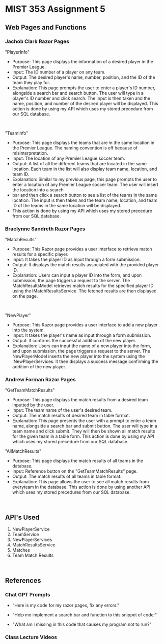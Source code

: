 # MIST 353 Assignment 5

## Web Pages and Functions

### Jachob Clark Razor Pages

"PlayerInfo" <br/>
* Purpose: This page displays the information of a desired player in the Premier League.
* Input: The ID number of a player on any team. 
* Output: The desired player's name, number, position, and the ID of the team they play for. 
* Explanation: This page prompts the user to enter a player's ID number, alongside a search bar and search button. The user will type in a player's ID number and click 
 search. The input is then taken and the name, position, and number of the desired player will be displayed. This action is done by using my API which uses my stored precedure from our SQL database.

<br/>

"TeamInfo" <br/>
* Purpose: This page displays the teams that are in the same location in the Premier League. The naming convention is off because of misinterpretation.
* Input: The location of any Premier League soccer team. 
* Output: A list of all the different teams that are located in the same location. Each team in the list will also display team name, location, and team ID. 
* Explanation: Similar to my previous page, this page prompts the user to enter a location of any Premier League soccer team. The user will insert the location into a search
* bar and then click a search button to see a list of the teams in the same location. The input is then taken and the team name, location, and team ID of the teams in the same location will be displayed.
* This action is done by using my API which uses my stored precedure from our SQL database.


### Braelynne Sandreth Razor Pages

"MatchResults"
* Purpose: This Razor page provides a user interface to retrieve match results for a specific player.
* Input: It takes the player ID as input through a form submission.
* Output: It displays the match results associated with the provided player ID.
* Explanation: Users can input a player ID into the form, and upon submission, the page triggers a request to the server. The MatchResultsModel retrieves match results for the specified player ID using the IMatchResultsService. The fetched results are then displayed on the page.

<br/>

"NewPlayer" <br/>
*	Purpose: This Razor page provides a user interface to add a new player into the system.
*	Input: It takes the player's name as input through a form submission. 
*	Output: It confirms the successful addition of the new player. 
*	Explanation: Users can input the name of a new player into the form, and upon submission, the page triggers a request to the server. The NewPlayerModel inserts the new player into the system using the INewPlayerServices. It then displays a success message confirming the addition of the new player. 


### Andrew Forman Razor Pages

"GetTeamMatchResults"<br/>
* Purpose: This page displays the match results from a desired team inputted by the user.
* Input: The team name of the user's desired team. 
* Output: The match results of desired team in table format. 
* Explanation: This page presents the user with a prompt to enter a team name, alongside a search bar and submit button. The user will type in a team name and click 
 submit. They will then be shown all match results for the given team in a table form. This action is done by using my API which uses my stored precedure from our SQL database.

"AllMatchResults"<br/>
*	Purpose: This page displays the match results of all teams in the database.
* Input: Reference button on the "GetTeamMatchResults" page. 
* Output: The match results of all teams in table format. 
* Explanation: This page allows the user to see all match results from everyteam in the database. 
 This action is done by using another API which uses my stored precedures from our SQL database. 

<br/>

## API's Used
1. NewPlayerService
2. TeamService
3. NewPlayerServices
4. MatchResultsService
5. Matches
6. Team Match Results

<br/>

## References
### Chat GPT Prompts
* "Here is my code for my razor pages, fix any errors."

* "Help me implement a search bar and function to this snippet of code:"

* "What am I missing in this code that causes my program not to run?"

### Class Lecture Videos
